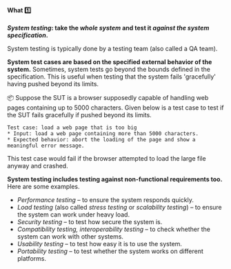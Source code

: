 <div id="title">

#### What :one:

</div>

<div id="body">

**_System testing_: take the _whole system_ and test it _against the system specification_.**

System testing is typically done by a testing team (also called a QA team).

**System test cases are based on the specified external behavior of the system.** Sometimes, system tests go beyond the bounds defined in the specification. This is useful when testing that the system fails 'gracefully' having pushed beyond its limits.

<tip-box>

:package: Suppose the SUT is a browser supposedly capable of handling web pages containing up to 5000 characters. Given below is a test case to test if the SUT fails gracefully if pushed beyond its limits. 

```
Test case: load a web page that is too big
* Input: load a web page containing more than 5000 characters. 
* Expected behavior: abort the loading of the page and show a meaningful error message. 
```

This test case would fail if the browser attempted to load the large file anyway and crashed.

</tip-box>

**System testing includes testing against non-functional requirements too.** Here are some examples.

* _Performance testing_ –  to ensure the system responds quickly.
* _Load testing_ (also called _stress testing_ or _scalability testing_) – to ensure the system can work under heavy load.
* _Security testing_ – to test how secure the system is.
* _Compatibility testing, interoperability testing_ – to check whether the system can work with other systems.
* _Usability testing_ – to test how easy it is to use the system.
* _Portability testing_ – to test whether the system works on different platforms.

</div>

<div id="extras">
</div>

</div>

